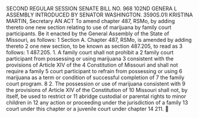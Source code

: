 SECOND REGULAR SESSION
SENATE BILL NO. 968
102ND GENERA L ASSEMBLY
INTRODUCED BY SENATOR WASHINGTON.
3590S.01I KRISTINA MARTIN, Secretary
AN ACT
To amend chapter 487, RSMo, by adding thereto one new section relating to use of marijuana by
family court participants.
Be it enacted by the General Assembly of the State of Missouri, as follows:
1 Section A. Chapter 487, RSMo, is amended by adding thereto
2 one new section, to be known as section 487.205, to read as
3 follows:
1 487.205. 1. A family court shall not prohibit a
2 family court participant from possessing or using marijuana
3 consistent with the provisions of Article XIV of the
4 Constitution of Missouri and shall not require a family
5 court participant to refrain from possessing or using
6 marijuana as a term or condition of successful completion of
7 the family court program.
8 2. The possession or use of marijuana consistent with
9 the provisions of Article XIV of the Constitution of
10 Missouri shall not, by itself, be used to restrict or
11 abridge custodial or parental rights to minor children in
12 any action or proceeding under the jurisdiction of a family
13 court under this chapter or a juvenile court under chapter
14 211.

